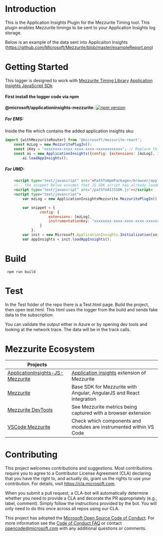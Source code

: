 # Introduction
    
This is the Application Insights Plugin for the Mezzurite Timing tool. This plugin enables Mezzurite timings to be sent to your Application Insights log storage.

Below is an example of the data sent into Applicaiton Insights
(https://github.com/Microsoft/Mezzurite/blob/master/exampleReport.png)


# Getting Started

This logger is designed to work with
[Mezzurite Timing Library](https://github.com/Microsoft/Mezzurite/blob/master/README.md) 
[Application Insights JavaScript SDk](https://github.com/Microsoft/ApplicationInsights-JS/blob/master/README.md)

#### First install the logger code via npm

**@microsoft/applicationinsights-mezzurite:** [![npm version](https://badge.fury.io/js/%40microsoft%2Fapplicationinsights-mezzurite.svg)](https://badge.fury.io/js/%40microsoft%2Fapplicationinsights-mezzurite.png)

##### For EMS:
Inside the file which contains the added application insights sku:
```javascript
import {withMezzuriteRouter} from '@microsoft/mezzurite-react';
    const mzLog = new MezzuritePlugIn();
    const iKey = "xxxxxxxx-xxxx-xxxx-xxxx-xxxxxxxxxxxx"; // Replace this with your instrumenationKey for Application Insights. 
    const ai = new ApplicationInsights({config: {extensions: [mzLog], instrumentationKey: iKey, maxBatchInterval: 100, disableFetchTracking: false}});
        ai.loadAppInsights();
```
##### For UMD:
```html
    <script type="text/javascript" src="<PathToNpmPackage>/browser/applicationInsight.mezzurite.umd.js"></script>
    <!-- the snippet below assumes that JS SDK script has already loaded -->
    <script type="text/javascript" src="/pathToAIJSSDK.js"></script>   
    <script type="text/javascript">   
        var mzLog = new ApplicationInsightsMezzurite.MezzuritePlugIn();

        var snippet = {   
                config: {   
                    extensions: [mzLog],
                    instrumentationKey: "xxxxxxxx-xxxx-xxxx-xxxx-xxxxxxxx"   
                }   
            };   
        var init = new Microsoft.ApplicationInsights.Initialization(snippet);   
        var appInsights = init.loadAppInsights();   
```

# Build
```
 npm run build
```
# Test

In the Test folder of the repo there is a Test.html page. Build the project, then open test.html. This html uses the logger from the build and sends fake data to the subscription.

You can validate the output either in Azure or by opening dev tools and looking at the network trace. The data will be in the track calls.


# Mezzurite Ecosystem
| Projects | |
| ------------------------------------------------------------------------------------------------- | -------------------------------------------------------------------------- |
| [ApplicationInsights-JS-Mezzurite](https://github.com/Microsoft/ApplicationInsights-JS-Mezzurite) | [Application insights](https://github.com/Microsoft/ApplicationInsights-JS) extension of Mezzurite |
| [Mezzurite](https://github.com/Microsoft/Mezzurite) | Base SDK for Mezzurite with Angular, AngularJS and React integration |
| [Mezzurite DevTools](https://github.com/Microsoft/Mezzurite-DevTools) | See Mezzurite metrics being captured with a browser extension |
| [VSCode Mezzurite](https://github.com/Microsoft/vscode-mezzurite) | Check which components and modules are instrumented within VS Code |

# Contributing

This project welcomes contributions and suggestions.  Most contributions require you to agree to a
Contributor License Agreement (CLA) declaring that you have the right to, and actually do, grant us
the rights to use your contribution. For details, visit https://cla.microsoft.com.

When you submit a pull request, a CLA-bot will automatically determine whether you need to provide
a CLA and decorate the PR appropriately (e.g., label, comment). Simply follow the instructions
provided by the bot. You will only need to do this once across all repos using our CLA.

This project has adopted the [Microsoft Open Source Code of Conduct](https://opensource.microsoft.com/codeofconduct/).
For more information see the [Code of Conduct FAQ](https://opensource.microsoft.com/codeofconduct/faq/) or
contact [opencode@microsoft.com](mailto:opencode@microsoft.com) with any additional questions or comments.
